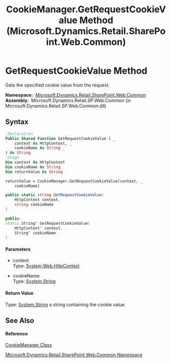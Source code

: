 ﻿---
title: CookieManager.GetRequestCookieValue Method  (Microsoft.Dynamics.Retail.SharePoint.Web.Common)
TOCTitle: GetRequestCookieValue Method
ms:assetid: M:Microsoft.Dynamics.Retail.SharePoint.Web.Common.CookieManager.GetRequestCookieValue(System.Web.HttpContext,System.String)
ms:mtpsurl: https://technet.microsoft.com/en-us/library/microsoft.dynamics.retail.sharepoint.web.common.cookiemanager.getrequestcookievalue(v=AX.60)
ms:contentKeyID: 62207679
ms.date: 05/18/2015
mtps_version: v=AX.60
f1_keywords:
- Microsoft.Dynamics.Retail.SharePoint.Web.Common.CookieManager.GetRequestCookieValue
dev_langs:
- CSharp
- C++
- VB
---

# GetRequestCookieValue Method

Gets the specified cookie value from the request.

**Namespace:**  [Microsoft.Dynamics.Retail.SharePoint.Web.Common](microsoft-dynamics-retail-sharepoint-web-common-namespace.md)  
**Assembly:**  Microsoft.Dynamics.Retail.SP.Web.Common (in Microsoft.Dynamics.Retail.SP.Web.Common.dll)

## Syntax

``` vb
'Declaration
Public Shared Function GetRequestCookieValue ( _
    context As HttpContext, _
    cookieName As String _
) As String
'Usage
Dim context As HttpContext
Dim cookieName As String
Dim returnValue As String

returnValue = CookieManager.GetRequestCookieValue(context, _
    cookieName)
```

``` csharp
public static string GetRequestCookieValue(
    HttpContext context,
    string cookieName
)
```

``` c++
public:
static String^ GetRequestCookieValue(
    HttpContext^ context, 
    String^ cookieName
)
```

#### Parameters

  - context  
    Type: [System.Web.HttpContext](https://technet.microsoft.com/en-us/library/x08ey989\(v=ax.60\))  

<!-- end list -->

  - cookieName  
    Type: [System.String](https://technet.microsoft.com/en-us/library/s1wwdcbf\(v=ax.60\))  

#### Return Value

Type: [System.String](https://technet.microsoft.com/en-us/library/s1wwdcbf\(v=ax.60\))  
a string containing the cookie value.  

## See Also

#### Reference

[CookieManager Class](cookiemanager-class-microsoft-dynamics-retail-sharepoint-web-common.md)

[Microsoft.Dynamics.Retail.SharePoint.Web.Common Namespace](microsoft-dynamics-retail-sharepoint-web-common-namespace.md)


